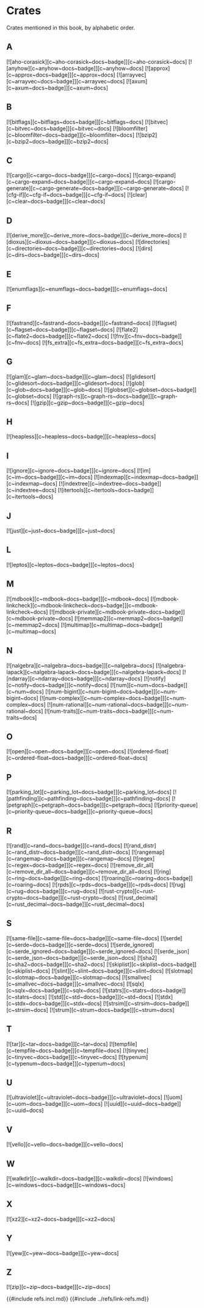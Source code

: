 # Crates

Crates mentioned in this book, by alphabetic order.

## A

[![aho-corasick][c~aho-corasick~docs~badge]][c~aho-corasick~docs] [![anyhow][c~anyhow~docs~badge]][c~anyhow~docs] [![approx][c~approx~docs~badge]][c~approx~docs] [![arrayvec][c~arrayvec~docs~badge]][c~arrayvec~docs] [![axum][c~axum~docs~badge]][c~axum~docs]

## B

[![bitflags][c~bitflags~docs~badge]][c~bitflags~docs] [![bitvec][c~bitvec~docs~badge]][c~bitvec~docs] [![bloomfilter][c~bloomfilter~docs~badge]][c~bloomfilter~docs] [![bzip2][c~bzip2~docs~badge]][c~bzip2~docs]

## C

[![cargo][c~cargo~docs~badge]][c~cargo~docs] [![cargo-expand][c~cargo-expand~docs~badge]][c~cargo-expand~docs] [![cargo-generate][c~cargo-generate~docs~badge]][c~cargo-generate~docs] [![cfg-if][c~cfg-if~docs~badge]][c~cfg-if~docs] [![clear][c~clear~docs~badge]][c~clear~docs]

## D

[![derive_more][c~derive_more~docs~badge]][c~derive_more~docs] [![dioxus][c~dioxus~docs~badge]][c~dioxus~docs] [![directories][c~directories~docs~badge]][c~directories~docs] [![dirs][c~dirs~docs~badge]][c~dirs~docs]

## E

[![enumflags][c~enumflags~docs~badge]][c~enumflags~docs]

## F

[![fastrand][c~fastrand~docs~badge]][c~fastrand~docs] [![flagset][c~flagset~docs~badge]][c~flagset~docs] [![flate2][c~flate2~docs~badge]][c~flate2~docs] [![fnv][c~fnv~docs~badge]][c~fnv~docs] [![fs_extra][c~fs_extra~docs~badge]][c~fs_extra~docs]

## G

[![glam][c~glam~docs~badge]][c~glam~docs] [![glidesort][c~glidesort~docs~badge]][c~glidesort~docs] [![glob][c~glob~docs~badge]][c~glob~docs] [![globset][c~globset~docs~badge]][c~globset~docs] [![graph-rs][c~graph-rs~docs~badge]][c~graph-rs~docs] [![gzip][c~gzip~docs~badge]][c~gzip~docs]

## H

[![heapless][c~heapless~docs~badge]][c~heapless~docs]

## I

[![ignore][c~ignore~docs~badge]][c~ignore~docs] [![im][c~im~docs~badge]][c~im~docs] [![indexmap][c~indexmap~docs~badge]][c~indexmap~docs] [![indextree][c~indextree~docs~badge]][c~indextree~docs] [![itertools][c~itertools~docs~badge]][c~itertools~docs]

## J

[![just][c~just~docs~badge]][c~just~docs]

## L

[![leptos][c~leptos~docs~badge]][c~leptos~docs]

## M

[![mdbook][c~mdbook~docs~badge]][c~mdbook~docs] [![mdbook-linkcheck][c~mdbook-linkcheck~docs~badge]][c~mdbook-linkcheck~docs] [![mdbook-private][c~mdbook-private~docs~badge]][c~mdbook-private~docs] [![memmap2][c~memmap2~docs~badge]][c~memmap2~docs] [![multimap][c~multimap~docs~badge]][c~multimap~docs]

## N

[![nalgebra][c~nalgebra~docs~badge]][c~nalgebra~docs] [![nalgebra-lapack][c~nalgebra-lapack~docs~badge]][c~nalgebra-lapack~docs] [![ndarray][c~ndarray~docs~badge]][c~ndarray~docs] [![notify][c~notify~docs~badge]][c~notify~docs] [![num][c~num~docs~badge]][c~num~docs] [![num-bigint][c~num-bigint~docs~badge]][c~num-bigint~docs] [![num-complex][c~num-complex~docs~badge]][c~num-complex~docs] [![num-rational][c~num-rational~docs~badge]][c~num-rational~docs] [![num-traits][c~num-traits~docs~badge]][c~num-traits~docs]

## O

[![open][c~open~docs~badge]][c~open~docs] [![ordered-float][c~ordered-float~docs~badge]][c~ordered-float~docs]

## P

[![parking_lot][c~parking_lot~docs~badge]][c~parking_lot~docs] [![pathfinding][c~pathfinding~docs~badge]][c~pathfinding~docs] [![petgraph][c~petgraph~docs~badge]][c~petgraph~docs] [![priority-queue][c~priority-queue~docs~badge]][c~priority-queue~docs]

## R

[![rand][c~rand~docs~badge]][c~rand~docs] [![rand_distr][c~rand_distr~docs~badge]][c~rand_distr~docs] [![rangemap][c~rangemap~docs~badge]][c~rangemap~docs] [![regex][c~regex~docs~badge]][c~regex~docs] [![remove_dir_all][c~remove_dir_all~docs~badge]][c~remove_dir_all~docs] [![ring][c~ring~docs~badge]][c~ring~docs] [![roaring][c~roaring~docs~badge]][c~roaring~docs] [![rpds][c~rpds~docs~badge]][c~rpds~docs] [![rug][c~rug~docs~badge]][c~rug~docs] [![rust-crypto][c~rust-crypto~docs~badge]][c~rust-crypto~docs] [![rust_decimal][c~rust_decimal~docs~badge]][c~rust_decimal~docs]

## S

[![same-file][c~same-file~docs~badge]][c~same-file~docs] [![serde][c~serde~docs~badge]][c~serde~docs] [![serde_ignored][c~serde_ignored~docs~badge]][c~serde_ignored~docs] [![serde_json][c~serde_json~docs~badge]][c~serde_json~docs] [![sha2][c~sha2~docs~badge]][c~sha2~docs] [![skiplist][c~skiplist~docs~badge]][c~skiplist~docs] [![slint][c~slint~docs~badge]][c~slint~docs] [![slotmap][c~slotmap~docs~badge]][c~slotmap~docs] [![smallvec][c~smallvec~docs~badge]][c~smallvec~docs] [![sqlx][c~sqlx~docs~badge]][c~sqlx~docs] [![statrs][c~statrs~docs~badge]][c~statrs~docs] [![std][c~std~docs~badge]][c~std~docs] [![stdx][c~stdx~docs~badge]][c~stdx~docs] [![strsim][c~strsim~docs~badge]][c~strsim~docs] [![strum][c~strum~docs~badge]][c~strum~docs]

## T

[![tar][c~tar~docs~badge]][c~tar~docs] [![tempfile][c~tempfile~docs~badge]][c~tempfile~docs] [![tinyvec][c~tinyvec~docs~badge]][c~tinyvec~docs] [![typenum][c~typenum~docs~badge]][c~typenum~docs]

## U

[![ultraviolet][c~ultraviolet~docs~badge]][c~ultraviolet~docs] [![uom][c~uom~docs~badge]][c~uom~docs] [![uuid][c~uuid~docs~badge]][c~uuid~docs]

## V

[![vello][c~vello~docs~badge]][c~vello~docs]

## W

[![walkdir][c~walkdir~docs~badge]][c~walkdir~docs] [![windows][c~windows~docs~badge]][c~windows~docs]

## X

[![xz2][c~xz2~docs~badge]][c~xz2~docs]

## Y

[![yew][c~yew~docs~badge]][c~yew~docs]

## Z

[![zip][c~zip~docs~badge]][c~zip~docs]

{{#include refs.incl.md}}
{{#include ../refs/link-refs.md}}

<div class="hidden">
</div>
